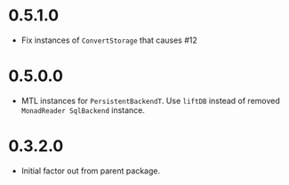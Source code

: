 0.5.1.0
=======

* Fix instances of `ConvertStorage` that causes #12

0.5.0.0
=======

* MTL instances for `PersistentBackendT`. Use `liftDB` instead of removed `MonadReader SqlBackend` instance.

0.3.2.0
=======

* Initial factor out from parent package.
